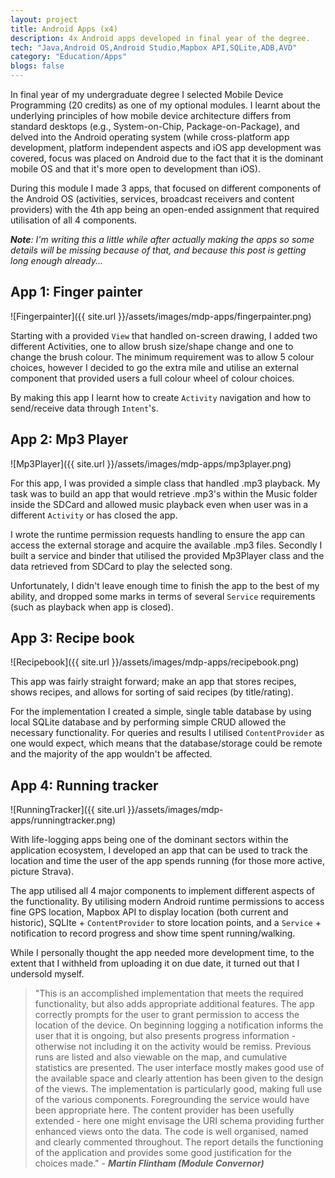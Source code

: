 ```yaml
---
layout: project
title: Android Apps (x4)
description: 4x Android apps developed in final year of the degree.
tech: "Java,Android OS,Android Studio,Mapbox API,SQLite,ADB,AVD"
category: "Education/Apps"
blogs: false
---
```


In final year of my undergraduate degree I selected Mobile Device Programming (20 credits) as one of my optional modules. I learnt about the underlying principles of how mobile device architecture differs from standard desktops (e.g., System-on-Chip, Package-on-Package), and delved into the Android operating system (while cross-platform app development, platform independent aspects and iOS app development was covered, focus was placed on Android due to the fact that it is the dominant mobile OS and that it's more open to development than iOS). 

During this module I made 3 apps, that focused on different components of the Android OS (activities, services, broadcast receivers and content providers) with the 4th app being an open-ended assignment that required utilisation of all 4 components.

***Note**: I'm writing this a little while after actually making the apps so some details will be missing because of that, and because this post is getting long enough already...*

## App 1: Finger painter
![Fingerpainter]({{ site.url }}/assets/images/mdp-apps/fingerpainter.png)

Starting with a provided `View` that handled on-screen drawing, I added two different Activities, one to allow brush size/shape change and one to change the brush colour. The minimum requirement was to allow 5 colour choices, however I decided to go the extra mile and utilise an external component that provided users a full colour wheel of colour choices.

By making this app I learnt how to create `Activity` navigation and how to send/receive data through `Intent`'s.

## App 2: Mp3 Player
![Mp3Player]({{ site.url }}/assets/images/mdp-apps/mp3player.png)

For this app, I was provided a simple class that handled .mp3 playback. My task was to build an app that would retrieve .mp3's within the Music folder inside the SDCard and allowed music playback even when user was in a different `Activity` or has closed the app.

I wrote the runtime permission requests handling to ensure the app can access the external storage and acquire the available .mp3 files. Secondly I built a service and binder that utilised the provided Mp3Player class and the data retrieved from SDCard to play the selected song.

Unfortunately, I didn't leave enough time to finish the app to the best of my ability, and dropped some marks in terms of several `Service` requirements (such as playback when app is closed).

## App 3: Recipe book
![Recipebook]({{ site.url }}/assets/images/mdp-apps/recipebook.png)

This app was fairly straight forward; make an app that stores recipes, shows recipes, and allows for sorting of said recipes (by title/rating).

For the implementation I created a simple, single table database by using local SQLite database and by performing simple CRUD allowed the necessary functionality. For queries and results I utilised `ContentProvider` as one would expect, which means that the database/storage could be remote and the majority of the app wouldn't be affected.

## App 4: Running tracker
![RunningTracker]({{ site.url }}/assets/images/mdp-apps/runningtracker.png)

With life-logging apps being one of the dominant sectors within the application ecosystem, I developed an app that can be used to track the location and time the user of the app spends running (for those more active, picture Strava).

The app utilised all 4 major components to implement different aspects of the functionality. By utilising modern Android runtime permissions to access fine GPS location, Mapbox API to display location (both current and historic), SQLIte + `ContentProvider` to store location points, and a `Service` + notification to record progress and show time spent running/walking.

While I personally thought the app needed more development time, to the extent that I withheld from uploading it on due date, it turned out that I undersold myself.

> "This is an accomplished implementation that meets the required functionality, but also adds appropriate additional features. The app correctly prompts for the user to grant permission to access the location of the device. On beginning logging a notification informs the user that it is ongoing, but also presents progress information - otherwise not including it on the activity would be remiss. Previous runs are listed and also viewable on the map, and cumulative statistics are presented. The user interface mostly makes good use of the available space and clearly attention has been given to the design of the views. The implementation is particularly good, making full use of the various components. Foregrounding the service would have been appropriate here. The content provider has been usefully extended - here one might envisage the URI schema providing further enhanced views onto the data. The code is well organised, named and clearly commented throughout. The report details the functioning of the application and provides some good justification for the choices made." - ***Martin Flintham (Module Convernor)***